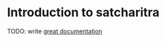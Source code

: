 # Introduction to satcharitra

TODO: write [great documentation](http://jacobian.org/writing/what-to-write/)
